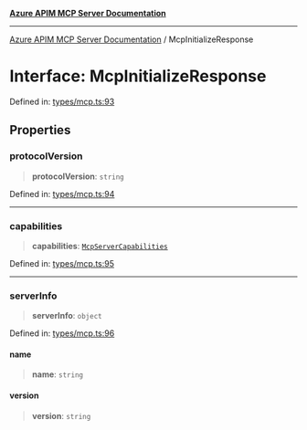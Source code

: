 [**Azure APIM MCP Server Documentation**](../README.md)

***

[Azure APIM MCP Server Documentation](../globals.md) / McpInitializeResponse

# Interface: McpInitializeResponse

Defined in: [types/mcp.ts:93](https://github.com/dviana78/test-mcp-repo/blob/main/src/types/mcp.ts#L93)

## Properties

### protocolVersion

> **protocolVersion**: `string`

Defined in: [types/mcp.ts:94](https://github.com/dviana78/test-mcp-repo/blob/main/src/types/mcp.ts#L94)

***

### capabilities

> **capabilities**: [`McpServerCapabilities`](McpServerCapabilities.md)

Defined in: [types/mcp.ts:95](https://github.com/dviana78/test-mcp-repo/blob/main/src/types/mcp.ts#L95)

***

### serverInfo

> **serverInfo**: `object`

Defined in: [types/mcp.ts:96](https://github.com/dviana78/test-mcp-repo/blob/main/src/types/mcp.ts#L96)

#### name

> **name**: `string`

#### version

> **version**: `string`
